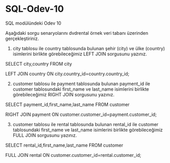 # SQL-Odev-10
SQL modülündeki Odev 10

Aşağıdaki sorgu senaryolarını dvdrental örnek veri tabanı üzerinden gerçekleştiriniz.

1. city tablosu ile country tablosunda bulunan şehir (city) ve ülke (country) isimlerini birlikte görebileceğimiz LEFT JOIN sorgusunu yazınız.

SELECT city,country FROM city

LEFT JOIN country ON city.country_id=country.country_id;

2. customer tablosu ile payment tablosunda bulunan payment_id ile customer tablosundaki first_name ve last_name isimlerini birlikte görebileceğimiz RIGHT JOIN sorgusunu yazınız.

SELECT payment_id,first_name,last_name FROM customer

RIGHT JOIN payment ON customer.customer_id=payment.customer_id; 

3. customer tablosu ile rental tablosunda bulunan rental_id ile customer tablosundaki first_name ve last_name isimlerini birlikte görebileceğimiz FULL JOIN sorgusunu yazınız.

SELECT rental_id,first_name,last_name FROM customer

FULL JOIN rental ON customer.customer_id=rental.customer_id;
